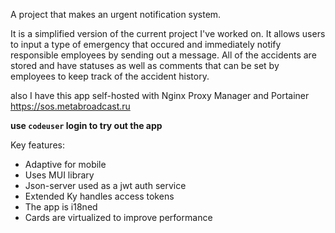 A project that makes an urgent notification system. 

It is a simplified version of the current project I've worked on.
It allows users to input a type of emergency that occured and immediately notify responsible employees by sending out a message.
All of the accidents are stored and have statuses as well as comments that can be set by employees to keep track of the accident history.

also I have this app self-hosted with Nginx Proxy Manager and Portainer https://sos.metabroadcast.ru

**use ```codeuser``` login to try out the app**

Key features:
- Adaptive for mobile
- Uses MUI library
- Json-server used as a jwt auth service
- Extended Ky handles access tokens
- The app is i18ned
- Cards are virtualized to improve performance
